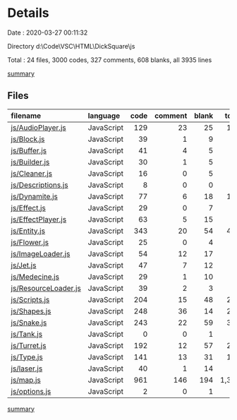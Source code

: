 # Details

Date : 2020-03-27 00:11:32

Directory d:\Code\VSC\HTML\DickSquare\js

Total : 24 files,  3000 codes, 327 comments, 608 blanks, all 3935 lines

[summary](results.md)

## Files
| filename | language | code | comment | blank | total |
| :--- | :--- | ---: | ---: | ---: | ---: |
| [js/AudioPlayer.js](/js/AudioPlayer.js) | JavaScript | 129 | 23 | 25 | 177 |
| [js/Block.js](/js/Block.js) | JavaScript | 39 | 1 | 9 | 49 |
| [js/Buffer.js](/js/Buffer.js) | JavaScript | 41 | 4 | 5 | 50 |
| [js/Builder.js](/js/Builder.js) | JavaScript | 30 | 1 | 5 | 36 |
| [js/Cleaner.js](/js/Cleaner.js) | JavaScript | 16 | 0 | 5 | 21 |
| [js/Descriptions.js](/js/Descriptions.js) | JavaScript | 8 | 0 | 0 | 8 |
| [js/Dynamite.js](/js/Dynamite.js) | JavaScript | 77 | 6 | 18 | 101 |
| [js/Effect.js](/js/Effect.js) | JavaScript | 29 | 0 | 7 | 36 |
| [js/EffectPlayer.js](/js/EffectPlayer.js) | JavaScript | 63 | 5 | 15 | 83 |
| [js/Entity.js](/js/Entity.js) | JavaScript | 343 | 20 | 54 | 417 |
| [js/Flower.js](/js/Flower.js) | JavaScript | 25 | 0 | 4 | 29 |
| [js/ImageLoader.js](/js/ImageLoader.js) | JavaScript | 54 | 12 | 17 | 83 |
| [js/Jet.js](/js/Jet.js) | JavaScript | 47 | 7 | 12 | 66 |
| [js/Medecine.js](/js/Medecine.js) | JavaScript | 29 | 1 | 10 | 40 |
| [js/ResourceLoader.js](/js/ResourceLoader.js) | JavaScript | 39 | 2 | 3 | 44 |
| [js/Scripts.js](/js/Scripts.js) | JavaScript | 204 | 15 | 48 | 267 |
| [js/Shapes.js](/js/Shapes.js) | JavaScript | 248 | 36 | 14 | 298 |
| [js/Snake.js](/js/Snake.js) | JavaScript | 243 | 22 | 59 | 324 |
| [js/Tank.js](/js/Tank.js) | JavaScript | 0 | 0 | 1 | 1 |
| [js/Turret.js](/js/Turret.js) | JavaScript | 192 | 12 | 57 | 261 |
| [js/Type.js](/js/Type.js) | JavaScript | 141 | 13 | 31 | 185 |
| [js/laser.js](/js/laser.js) | JavaScript | 40 | 1 | 14 | 55 |
| [js/map.js](/js/map.js) | JavaScript | 961 | 146 | 194 | 1,301 |
| [js/options.js](/js/options.js) | JavaScript | 2 | 0 | 1 | 3 |

[summary](results.md)